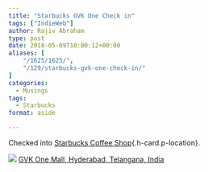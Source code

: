 ```yaml
---
title: "Starbucks GVK One Check in"
tags: ["IndieWeb"]
author: Rajiv Abraham
type: post
date: 2018-05-09T10:00:12+00:00
aliases: [
    "/1625/1625/",
    "/129/starbucks-gvk-one-check-in/"
]
categories:
  - Musings
tags:
  - Starbucks
format: aside

---
```

Checked into [Starbucks Coffee Shop][1]{.h-card.p-location}.

<p class="sloc-display">
  <img class="icon-location" aria-label="Location: " aria-hidden="true" src="https://abraham.uno/wp-content/plugins/simple-location/location.svg" /><span class="p-location"><data class="p-latitude" value="17.419419"></data> <data class="p-latitude" value="78.448134"></data><a href="http://maps.google.com/maps?q=loc:17.419418947529,78.448133670188">GVK One Mall, Hyderabad, Telangana, India</a></span><br />
</p>

 [1]: https://foursquare.com/v/551aba89498e7ca6c75914ee